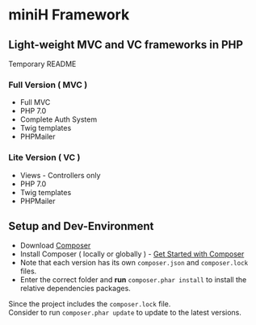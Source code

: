 # miniH Framework
## Light-weight MVC and VC frameworks in PHP

Temporary README 

### Full Version ( MVC )

- Full MVC
- PHP 7.0
- Complete Auth System
- Twig templates
- PHPMailer

### Lite Version ( VC )

- Views - Controllers only 
- PHP 7.0
- Twig templates
- PHPMailer

## Setup and Dev-Environment

- Download [Composer](https://getcomposer.org/download/)
- Install Composer ( locally or globally ) - [Get Started with Composer](https://getcomposer.org/doc/00-intro.md)
- Note that each version has its own `composer.json` and `composer.lock` files.
- Enter the correct folder and **run** `composer.phar install` to install the relative dependencies packages.

Since the project includes the `composer.lock` file.<br>
Consider to run `composer.phar update` to update to the latest versions.
